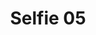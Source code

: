 ---
title: Selfie 05
image: https://res.cloudinary.com/softcomux/image/upload/v1533824990/sfc/about%20-%20selfies/selfie-05.jpg
image_description: Beautiful Female web designer smiling
---
